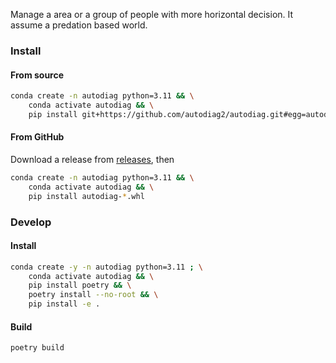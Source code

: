 Manage a area or a group of people with more horizontal decision.
It assume a predation based world.
### Install
#### From source
```bash
conda create -n autodiag python=3.11 && \
    conda activate autodiag && \
    pip install git+https://github.com/autodiag2/autodiag.git#egg=autodiag
```
#### From GitHub
Download a release from [releases](https://github.com/autodiag2/autodiag/releases), then
```bash
conda create -n autodiag python=3.11 && \
    conda activate autodiag && \
    pip install autodiag-*.whl
```

### Develop
#### Install
```bash
conda create -y -n autodiag python=3.11 ; \
    conda activate autodiag && \
    pip install poetry && \
    poetry install --no-root && \
    pip install -e .
```
#### Build
```bash
poetry build
```
